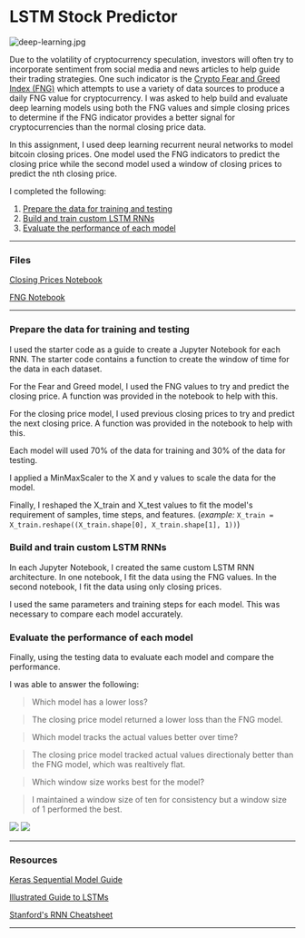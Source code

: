 # LSTM Stock Predictor

![deep-learning.jpg](Images/deep-learning.jpg)

Due to the volatility of cryptocurrency speculation, investors will often try to incorporate sentiment from social media and news articles to help guide their trading strategies. One such indicator is the [Crypto Fear and Greed Index (FNG)](https://alternative.me/crypto/fear-and-greed-index/) which attempts to use a variety of data sources to produce a daily FNG value for cryptocurrency. I was asked to help build and evaluate deep learning models using both the FNG values and simple closing prices to determine if the FNG indicator provides a better signal for cryptocurrencies than the normal closing price data.

In this assignment, I used deep learning recurrent neural networks to model bitcoin closing prices. One model used the FNG indicators to predict the closing price while the second model used a window of closing prices to predict the nth closing price.

I completed the following:

1. [Prepare the data for training and testing](#prepare-the-data-for-training-and-testing)
2. [Build and train custom LSTM RNNs](#build-and-train-custom-lstm-rnns)
3. [Evaluate the performance of each model](#evaluate-the-performance-of-each-model)

- - -

### Files

[Closing Prices Notebook](lstm_stock_predictor_closing.ipynb)

[FNG Notebook](lstm_stock_predictor_fng.ipynb)

- - -

### Prepare the data for training and testing

I used the starter code as a guide to create a Jupyter Notebook for each RNN. The starter code contains a function to create the window of time for the data in each dataset.

For the Fear and Greed model, I used the FNG values to try and predict the closing price. A function was provided in the notebook to help with this.

For the closing price model, I used previous closing prices to try and predict the next closing price. A function was provided in the notebook to help with this.

Each model will used 70% of the data for training and 30% of the data for testing.

I applied a MinMaxScaler to the X and y values to scale the data for the model.

Finally, I reshaped the X_train and X_test values to fit the model's requirement of samples, time steps, and features. (*example:* `X_train = X_train.reshape((X_train.shape[0], X_train.shape[1], 1))`)

### Build and train custom LSTM RNNs

In each Jupyter Notebook, I created the same custom LSTM RNN architecture. In one notebook, I fit the data using the FNG values. In the second notebook, I fit the data using only closing prices.

I used the same parameters and training steps for each model. This was necessary to compare each model accurately.

### Evaluate the performance of each model

Finally, using the testing data to evaluate each model and compare the performance.

I was able to answer the following:

> Which model has a lower loss?

>   The closing price model returned a lower loss than the FNG model. 

> Which model tracks the actual values better over time?

>   The closing price model tracked actual values directionaly better than the FNG model, which was realtively flat.

> Which window size works best for the model?

>   I maintained a window size of ten for consistency but a window size of 1 performed the best.


![](fng.png)
![](closing.png)
- - -

### Resources

[Keras Sequential Model Guide](https://keras.io/getting-started/sequential-model-guide/)

[Illustrated Guide to LSTMs](https://towardsdatascience.com/illustrated-guide-to-lstms-and-gru-s-a-step-by-step-explanation-44e9eb85bf21)

[Stanford's RNN Cheatsheet](https://stanford.edu/~shervine/teaching/cs-230/cheatsheet-recurrent-neural-networks)

- - -